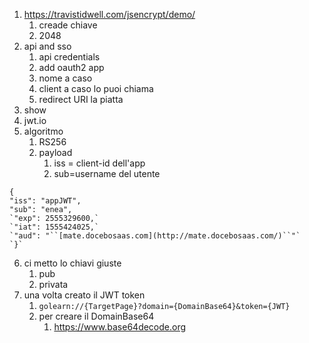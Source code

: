 

1. https://travistidwell.com/jsencrypt/demo/
	1. creade chiave
	2. 2048
2. api and sso
	1. api credentials
	2. add oauth2 app
	3. nome a caso
	4. client a caso lo puoi chiama
	5. redirect URI la piatta
3. show 
4. jwt.io
5. algoritmo 
	1. RS256
	2. payload
		1. iss = client-id dell'app
		2. sub=username del utente
```
{
"iss": "appJWT",
"sub": "enea",  
`"exp": 2555329600,`  
`"iat": 1555424025,`  
`"aud": "``[mate.docebosaas.com](http://mate.docebosaas.com/)``"`  
`}`
```
6. ci metto lo chiavi giuste
	1. pub
	2. privata
7. una volta creato il JWT token
	1. `golearn://{TargetPage}?domain={DomainBase64}&token={JWT}`
	2. per creare il DomainBase64
		1. https://www.base64decode.org